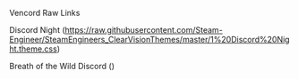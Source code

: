 Vencord Raw Links

Discord Night 
(https://raw.githubusercontent.com/Steam-Engineer/SteamEngineers_ClearVisionThemes/master/1%20Discord%20Night.theme.css)

Breath of the Wild Discord 
()
